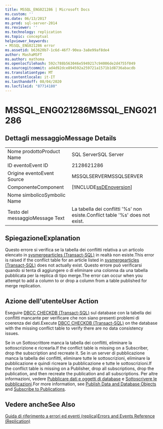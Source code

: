 ```yaml
---
title: MSSQL_ENG021286 | Microsoft Docs
ms.custom: ''
ms.date: 06/13/2017
ms.prod: sql-server-2014
ms.reviewer: ''
ms.technology: replication
ms.topic: conceptual
helpviewer_keywords:
- MSSQL_ENG021286 error
ms.assetid: b63620b7-1c6d-46f7-90ea-3a8e99af8de4
author: MashaMSFT
ms.author: mathoma
ms.openlocfilehash: 592c788b563046e5949217c94006de2d4755f049
ms.sourcegitcommit: ad4d92dce894592a259721a1571b1d8736abacdb
ms.translationtype: MT
ms.contentlocale: it-IT
ms.lasthandoff: 08/04/2020
ms.locfileid: "87714180"
---
```

# <a name="mssql_eng021286"></a><span data-ttu-id="77b0c-102">MSSQL_ENG021286</span><span class="sxs-lookup"><span data-stu-id="77b0c-102">MSSQL_ENG021286</span></span>
    
## <a name="message-details"></a><span data-ttu-id="77b0c-103">Dettagli messaggio</span><span class="sxs-lookup"><span data-stu-id="77b0c-103">Message Details</span></span>  
  
|||  
|-|-|  
|<span data-ttu-id="77b0c-104">Nome prodotto</span><span class="sxs-lookup"><span data-stu-id="77b0c-104">Product Name</span></span>|<span data-ttu-id="77b0c-105">SQL Server</span><span class="sxs-lookup"><span data-stu-id="77b0c-105">SQL Server</span></span>|  
|<span data-ttu-id="77b0c-106">ID evento</span><span class="sxs-lookup"><span data-stu-id="77b0c-106">Event ID</span></span>|<span data-ttu-id="77b0c-107">21286</span><span class="sxs-lookup"><span data-stu-id="77b0c-107">21286</span></span>|  
|<span data-ttu-id="77b0c-108">Origine evento</span><span class="sxs-lookup"><span data-stu-id="77b0c-108">Event Source</span></span>|<span data-ttu-id="77b0c-109">MSSQLSERVER</span><span class="sxs-lookup"><span data-stu-id="77b0c-109">MSSQLSERVER</span></span>|  
|<span data-ttu-id="77b0c-110">Componente</span><span class="sxs-lookup"><span data-stu-id="77b0c-110">Component</span></span>|[!INCLUDE[ssDEnoversion](../../includes/ssdenoversion-md.md)]|  
|<span data-ttu-id="77b0c-111">Nome simbolico</span><span class="sxs-lookup"><span data-stu-id="77b0c-111">Symbolic Name</span></span>||  
|<span data-ttu-id="77b0c-112">Testo del messaggio</span><span class="sxs-lookup"><span data-stu-id="77b0c-112">Message Text</span></span>|<span data-ttu-id="77b0c-113">La tabella dei conflitti '%s' non esiste.</span><span class="sxs-lookup"><span data-stu-id="77b0c-113">Conflict table '%s' does not exist.</span></span>|  
  
## <a name="explanation"></a><span data-ttu-id="77b0c-114">Spiegazione</span><span class="sxs-lookup"><span data-stu-id="77b0c-114">Explanation</span></span>  
 <span data-ttu-id="77b0c-115">Questo errore si verifica se la tabella dei conflitti relativa a un articolo elencato in [sysmergearticles &#40;Transact-SQL&#41;](/sql/relational-databases/system-tables/sysmergearticles-transact-sql) in realtà non esiste.</span><span class="sxs-lookup"><span data-stu-id="77b0c-115">This error is raised if the conflict table for an article listed in [sysmergearticles &#40;Transact-SQL&#41;](/sql/relational-databases/system-tables/sysmergearticles-transact-sql) does not actually exist.</span></span> <span data-ttu-id="77b0c-116">Questo errore può verificarsi quando si tenta di aggiungere o di eliminare una colonna da una tabella pubblicata per la replica di tipo merge.</span><span class="sxs-lookup"><span data-stu-id="77b0c-116">The error can occur when you attempt to add a column to or drop a column from a table published for merge replication.</span></span>  
  
## <a name="user-action"></a><span data-ttu-id="77b0c-117">Azione dell'utente</span><span class="sxs-lookup"><span data-stu-id="77b0c-117">User Action</span></span>  
 <span data-ttu-id="77b0c-118">Eseguire [DBCC CHECKDB &#40;Transact-SQL&#41;](/sql/t-sql/database-console-commands/dbcc-checkdb-transact-sql) sul database con la tabella dei conflitti mancante per verificare che non siano presenti problemi di coerenza dei dati.</span><span class="sxs-lookup"><span data-stu-id="77b0c-118">Execute [DBCC CHECKDB &#40;Transact-SQL&#41;](/sql/t-sql/database-console-commands/dbcc-checkdb-transact-sql) on the database with the missing conflict table to verify there are no data consistency issues.</span></span>  
  
 <span data-ttu-id="77b0c-119">Se in un Sottoscrittore manca la tabella dei conflitti, eliminare la sottoscrizione e ricrearla.</span><span class="sxs-lookup"><span data-stu-id="77b0c-119">If the conflict table is missing on a Subscriber, drop the subscription and recreate it.</span></span> <span data-ttu-id="77b0c-120">Se in un server di pubblicazione manca la tabella dei conflitti, eliminare tutte le sottoscrizioni, eliminare la pubblicazione e quindi ricreare la pubblicazione e tutte le sottoscrizioni.</span><span class="sxs-lookup"><span data-stu-id="77b0c-120">If the conflict table is missing on a Publisher, drop all subscriptions, drop the publication, and then recreate the publication and all subscriptions.</span></span> <span data-ttu-id="77b0c-121">Per altre informazioni, vedere [Pubblicare dati e oggetti di database](publish/publish-data-and-database-objects.md) e [Sottoscrivere le pubblicazioni](subscribe-to-publications.md).</span><span class="sxs-lookup"><span data-stu-id="77b0c-121">For more information, see [Publish Data and Database Objects](publish/publish-data-and-database-objects.md) and [Subscribe to Publications](subscribe-to-publications.md).</span></span>  
  
## <a name="see-also"></a><span data-ttu-id="77b0c-122">Vedere anche</span><span class="sxs-lookup"><span data-stu-id="77b0c-122">See Also</span></span>  
 [<span data-ttu-id="77b0c-123">Guida di riferimento a errori ed eventi &#40;replica&#41;</span><span class="sxs-lookup"><span data-stu-id="77b0c-123">Errors and Events Reference &#40;Replication&#41;</span></span>](errors-and-events-reference-replication.md)  
  
  
